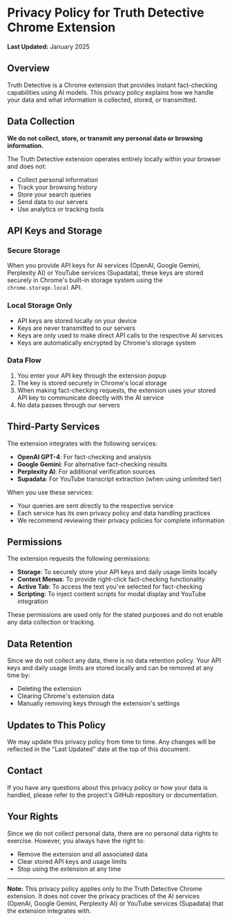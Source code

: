 # Privacy Policy for Truth Detective Chrome Extension

**Last Updated:** January 2025

## Overview

Truth Detective is a Chrome extension that provides instant fact-checking capabilities using AI models. This privacy policy explains how we handle your data and what information is collected, stored, or transmitted.

## Data Collection

**We do not collect, store, or transmit any personal data or browsing information.**

The Truth Detective extension operates entirely locally within your browser and does not:
- Collect personal information
- Track your browsing history
- Store your search queries
- Send data to our servers
- Use analytics or tracking tools

## API Keys and Storage

### Secure Storage
When you provide API keys for AI services (OpenAI, Google Gemini, Perplexity AI) or YouTube services (Supadata), these keys are stored securely in Chrome's built-in storage system using the `chrome.storage.local` API.

### Local Storage Only
- API keys are stored locally on your device
- Keys are never transmitted to our servers
- Keys are only used to make direct API calls to the respective AI services
- Keys are automatically encrypted by Chrome's storage system

### Data Flow
1. You enter your API key through the extension popup
2. The key is stored securely in Chrome's local storage
3. When making fact-checking requests, the extension uses your stored API key to communicate directly with the AI service
4. No data passes through our servers

## Third-Party Services

The extension integrates with the following services:
- **OpenAI GPT-4**: For fact-checking and analysis
- **Google Gemini**: For alternative fact-checking results
- **Perplexity AI**: For additional verification sources
- **Supadata**: For YouTube transcript extraction (when using unlimited tier)

When you use these services:
- Your queries are sent directly to the respective service
- Each service has its own privacy policy and data handling practices
- We recommend reviewing their privacy policies for complete information

## Permissions

The extension requests the following permissions:
- **Storage**: To securely store your API keys and daily usage limits locally
- **Context Menus**: To provide right-click fact-checking functionality
- **Active Tab**: To access the text you've selected for fact-checking
- **Scripting**: To inject content scripts for modal display and YouTube integration

These permissions are used only for the stated purposes and do not enable any data collection or tracking.

## Data Retention

Since we do not collect any data, there is no data retention policy. Your API keys and daily usage limits are stored locally and can be removed at any time by:
- Deleting the extension
- Clearing Chrome's extension data
- Manually removing keys through the extension's settings

## Updates to This Policy

We may update this privacy policy from time to time. Any changes will be reflected in the "Last Updated" date at the top of this document.

## Contact

If you have any questions about this privacy policy or how your data is handled, please refer to the project's GitHub repository or documentation.

## Your Rights

Since we do not collect personal data, there are no personal data rights to exercise. However, you always have the right to:
- Remove the extension and all associated data
- Clear stored API keys and usage limits
- Stop using the extension at any time

---

**Note:** This privacy policy applies only to the Truth Detective Chrome extension. It does not cover the privacy practices of the AI services (OpenAI, Google Gemini, Perplexity AI) or YouTube services (Supadata) that the extension integrates with. 